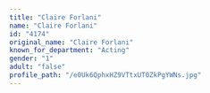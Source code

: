 ```yaml
---
title: "Claire Forlani"
name: "Claire Forlani"
id: "4174"
original_name: "Claire Forlani"
known_for_department: "Acting"
gender: "1"
adult: "false"
profile_path: "/e0Uk6QphxHZ9VTtxUT0ZkPgYWNs.jpg"
---
```

